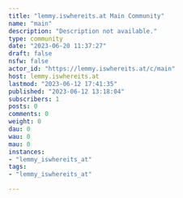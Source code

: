 ```yaml
---
title: "lemmy.iswhereits.at Main Community" 
name: "main"
description: "Description not available."
type: community
date: "2023-06-20 11:37:27"
draft: false
nsfw: false
actor_id: "https://lemmy.iswhereits.at/c/main"
host: lemmy.iswhereits.at
lastmod: "2023-06-12 17:41:35"
published: "2023-06-12 13:18:04"
subscribers: 1
posts: 0
comments: 0
weight: 0
dau: 0
wau: 0
mau: 0
instances:
- "lemmy_iswhereits_at"
tags: 
- "lemmy_iswhereits_at"

---
```

